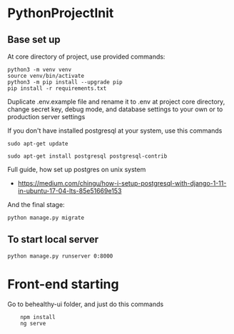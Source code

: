# PythonProjectInit
## Base set up

At core directory of project, use provided commands:

```
python3 -m venv venv
source venv/bin/activate
python3 -m pip install --upgrade pip
pip install -r requirements.txt
```

Duplicate .env.example file and rename it to .env at project core directory, change secret key,
debug mode, and database settings to your own or to production server settings

If you don't have installed postgresql at your system, use this commands

```
sudo apt-get update

sudo apt-get install postgresql postgresql-contrib
```

Full guide, how set up postgres on unix system
- https://medium.com/chingu/how-i-setup-postgresql-with-django-1-11-in-ubuntu-17-04-lts-85e51669e153

And the final stage:

```
python manage.py migrate

```

## To start local server

```
python manage.py runserver 0:8000
```

# Front-end starting

Go to behealthy-ui folder, and just do this commands

```
    npm install
    ng serve
```